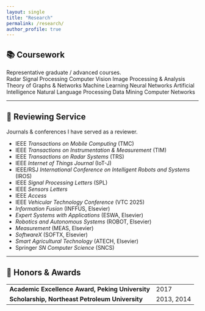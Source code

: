 ```yaml
---
layout: single
title: "Research"
permalink: /research/
author_profile: true
---
```


<!-- ===== Coursework ===== -->
## 📚 Coursework

<div class="cw-card">
  <div class="cw-lead">Representative graduate / advanced courses.</div>
  <div class="cw-pills">
    <span>Radar Signal Processing</span>
    <span>Computer Vision</span>
    <span>Image Processing &amp; Analysis</span>
    <span>Theory of Graphs &amp; Networks</span>
    <span>Machine Learning</span>
    <span>Neural Networks</span>
    <span>Artificial Intelligence</span>
    <span>Natural Language Processing</span>
    <span>Data Mining</span>
    <span>Computer Networks</span>
  </div>
</div>


---

<!-- ===== Reviewing ===== -->
## 📝 Reviewing Service
<p class="muted">Journals &amp; conferences I have served as a reviewer.</p>

<ul class="reviewers">
  <li>IEEE <i>Transactions on Mobile Computing</i> (TMC)</li>
  <li>IEEE <i>Transactions on Instrumentation &amp; Measurement</i> (TIM)</li>
  <li>IEEE <i>Transactions on Radar Systems</i> (TRS)</li>
  <li>IEEE <i>Internet of Things Journal</i> (IoT-J)</li>
  <li>IEEE/RSJ <i>International Conference on Intelligent Robots and Systems</i> (IROS)</li>
  <li>IEEE <i>Signal Processing Letters</i> (SPL)</li>
  <li>IEEE <i>Sensors Letters</i></li>
  <li>IEEE <i>Access</i></li>
  <li>IEEE <i>Vehicular Technology Conference</i> (VTC 2025)</li>
  <li><i>Information Fusion</i> (INFFUS, Elsevier)</li>
  <li><i>Expert Systems with Applications</i> (ESWA, Elsevier)</li>
  <li><i>Robotics and Autonomous Systems</i> (ROBOT, Elsevier)</li>
  <li><i>Measurement</i> (MEAS, Elsevier)</li>
  <li><i>SoftwareX</i> (SOFTX, Elsevier)</li>
  <li><i>Smart Agricultural Technology</i> (ATECH, Elsevier)</li>
  <li>Springer <i>SN Computer Science</i> (SNCS)</li>
</ul>

---

<!-- ===== Honors & Awards ===== -->
## 🏅 Honors & Awards
<table class="awards-table">
  <tbody>
    <tr>
      <td>
        <strong>Academic Excellence Award, Peking University</strong>
        <span class="note"></span>
      </td>
      <td class="year">2017</td>
    </tr>
    <tr>
      <td>
        <strong>Scholarship, Northeast Petroleum University</strong>
        <span class="note"></span>
      </td>
      <td class="year">2013, 2014</td>
    </tr>
  </tbody>
</table>

